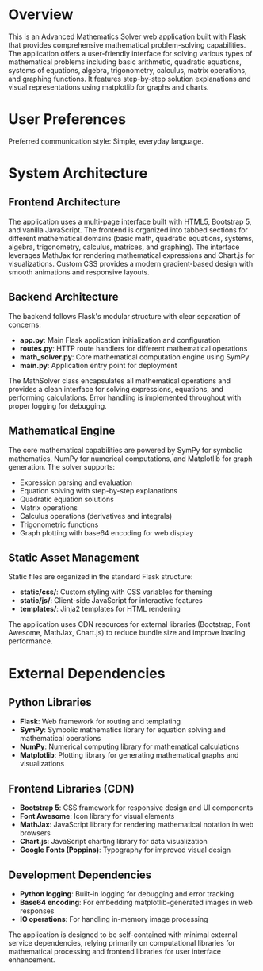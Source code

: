 # Overview

This is an Advanced Mathematics Solver web application built with Flask that provides comprehensive mathematical problem-solving capabilities. The application offers a user-friendly interface for solving various types of mathematical problems including basic arithmetic, quadratic equations, systems of equations, algebra, trigonometry, calculus, matrix operations, and graphing functions. It features step-by-step solution explanations and visual representations using matplotlib for graphs and charts.

# User Preferences

Preferred communication style: Simple, everyday language.

# System Architecture

## Frontend Architecture
The application uses a multi-page interface built with HTML5, Bootstrap 5, and vanilla JavaScript. The frontend is organized into tabbed sections for different mathematical domains (basic math, quadratic equations, systems, algebra, trigonometry, calculus, matrices, and graphing). The interface leverages MathJax for rendering mathematical expressions and Chart.js for visualizations. Custom CSS provides a modern gradient-based design with smooth animations and responsive layouts.

## Backend Architecture
The backend follows Flask's modular structure with clear separation of concerns:
- **app.py**: Main Flask application initialization and configuration
- **routes.py**: HTTP route handlers for different mathematical operations
- **math_solver.py**: Core mathematical computation engine using SymPy
- **main.py**: Application entry point for deployment

The MathSolver class encapsulates all mathematical operations and provides a clean interface for solving expressions, equations, and performing calculations. Error handling is implemented throughout with proper logging for debugging.

## Mathematical Engine
The core mathematical capabilities are powered by SymPy for symbolic mathematics, NumPy for numerical computations, and Matplotlib for graph generation. The solver supports:
- Expression parsing and evaluation
- Equation solving with step-by-step explanations
- Quadratic equation solutions
- Matrix operations
- Calculus operations (derivatives and integrals)
- Trigonometric functions
- Graph plotting with base64 encoding for web display

## Static Asset Management
Static files are organized in the standard Flask structure:
- **static/css/**: Custom styling with CSS variables for theming
- **static/js/**: Client-side JavaScript for interactive features
- **templates/**: Jinja2 templates for HTML rendering

The application uses CDN resources for external libraries (Bootstrap, Font Awesome, MathJax, Chart.js) to reduce bundle size and improve loading performance.

# External Dependencies

## Python Libraries
- **Flask**: Web framework for routing and templating
- **SymPy**: Symbolic mathematics library for equation solving and mathematical operations
- **NumPy**: Numerical computing library for mathematical calculations
- **Matplotlib**: Plotting library for generating mathematical graphs and visualizations

## Frontend Libraries (CDN)
- **Bootstrap 5**: CSS framework for responsive design and UI components
- **Font Awesome**: Icon library for visual elements
- **MathJax**: JavaScript library for rendering mathematical notation in web browsers
- **Chart.js**: JavaScript charting library for data visualization
- **Google Fonts (Poppins)**: Typography for improved visual design

## Development Dependencies
- **Python logging**: Built-in logging for debugging and error tracking
- **Base64 encoding**: For embedding matplotlib-generated images in web responses
- **IO operations**: For handling in-memory image processing

The application is designed to be self-contained with minimal external service dependencies, relying primarily on computational libraries for mathematical processing and frontend libraries for user interface enhancement.